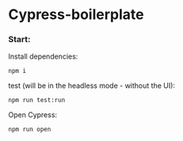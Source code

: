 # Cypress-boilerplate

### Start: 


Install dependencies: 

`npm i`

test (will be in the headless mode - without the UI): 

`npm run test:run`

Open Cypress: 

`npm run open`
